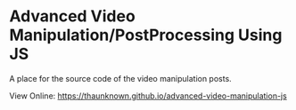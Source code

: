 # Advanced Video Manipulation/PostProcessing Using JS

A place for the source code of the video manipulation posts.

View Online: https://thaunknown.github.io/advanced-video-manipulation-js